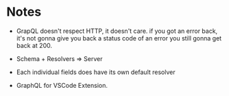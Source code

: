 # Notes

- GrapQL doesn't respect HTTP, it doesn't care.
  if you got an error back, it's not gonna give you back a status code of an error
  you still gonna get back at 200.

- Schema + Resolvers => Server

- Each individual fields does have its own default resolver

- GraphQL for VSCode Extension.
